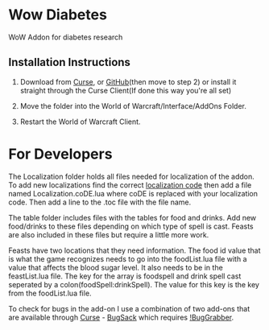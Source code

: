 Wow Diabetes
============

WoW Addon for diabetes research

## Installation Instructions

1. Download from [Curse](http://www.curse.com/addons/wow/wow-diabetes), or [GitHub](https://github.com/amm4108/WowDiabetes)(then move to step 2) or install it straight through the Curse Client(If done this way you're all set)

2. Move the folder into the World of Warcraft/Interface/AddOns Folder.

3. Restart the World of Warcraft Client.

For Developers
==================

The Localization folder holds all files needed for localization of the addon. To add new localizations find the correct [localization code](http://wowprogramming.com/docs/api/GetLocale) then add a file named Localization.coDE.lua where coDE is replaced
with your localization code. Then add a line to the .toc file with the file name.

The table folder includes files with the tables for food and drinks. Add new food/drinks to these files depending on which type of spell is cast. Feasts are also included in these files but require a little more work.

Feasts have two locations that they need information. The food id value that is what the game recognizes needs to go into the foodList.lua file with a value that affects the blood sugar level. It also needs to be in the feastList.lua file.
The key for the array is foodspell and drink spell cast seperated by a colon(foodSpell:drinkSpell). The value for this key is the key from the foodList.lua file. 

To check for bugs in the add-on I use a combination of two add-ons that are available through [Curse](http://www.curse.com/addons/wow) - [BugSack](http://www.curse.com/addons/wow/bugsack) which requires [!BugGrabber](http://www.curse.com/addons/wow/bug-grabber).
